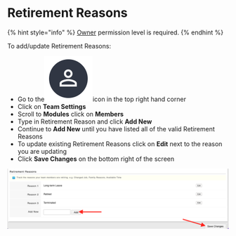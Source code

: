 # Retirement Reasons

{% hint style="info" %}
[Owner](../../../user-access/permissions/) permission level is required.&#x20;
{% endhint %}

To add/update Retirement Reasons:

* Go to the<img src="../../../.gitbook/assets/User Icon" alt="" data-size="line">icon in the top right hand corner
* Click on **Team Settings**
* Scroll to **Modules** click on **Members**
* Type in Retirement Reason and click **Add New**
* Continue to **Add New** until you have listed all of the valid Retirement Reasons
* To update existing Retirement Reasons click on **Edit** next to the reason you are updating
* Click **Save Changes** on the bottom right of the screen

![](<../../../.gitbook/assets/Screen Shot 2022-01-24 at 1.03.59 PM.png>)
